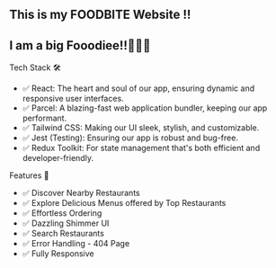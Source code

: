 ## This is my FOODBITE Website !!
## I am a big Fooodiee!!🥗🥙🥘

Tech Stack 🛠️
- ✅ React: The heart and soul of our app, ensuring dynamic and responsive user interfaces.
- ✅ Parcel: A blazing-fast web application bundler, keeping our app performant.
- ✅ Tailwind CSS: Making our UI sleek, stylish, and customizable.
- ✅ Jest (Testing): Ensuring our app is robust and bug-free.
- ✅ Redux Toolkit: For state management that's both efficient and developer-friendly.

Features 🌟
- ✅ Discover Nearby Restaurants
- ✅ Explore Delicious Menus offered by Top Restaurants
- ✅ Effortless Ordering
- ✅ Dazzling Shimmer UI
- ✅ Search Restaurants
- ✅ Error Handling - 404 Page
- ✅ Fully Responsive